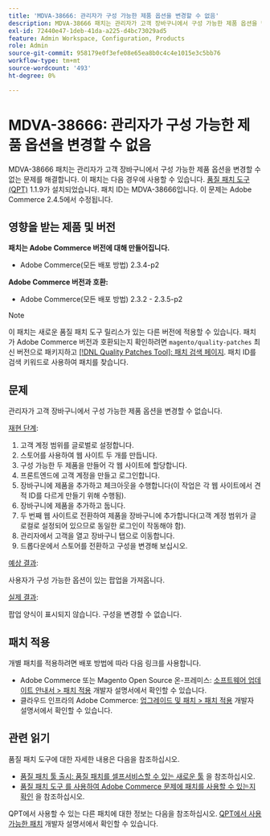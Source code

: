 ```yaml
---
title: 'MDVA-38666: 관리자가 구성 가능한 제품 옵션을 변경할 수 없음'
description: MDVA-38666 패치는 관리자가 고객 장바구니에서 구성 가능한 제품 옵션을 변경할 수 없는 문제를 해결합니다. 이 패치는 [Quality Patches Tool (QPT)](/help/announcements/adobe-commerce-announcements/magento-quality-patches-released-new-tool-to-self-serve-quality-patches.md) 1.1.9가 설치된 경우 사용할 수 있습니다. 패치 ID는 MDVA-38666입니다. 이 문제는 Adobe Commerce 2.4.5에서 수정됩니다.
exl-id: 72440e47-1deb-41da-a225-d4bc73029ad5
feature: Admin Workspace, Configuration, Products
role: Admin
source-git-commit: 958179e0f3efe08e65ea8b0c4c4e1015e3c5bb76
workflow-type: tm+mt
source-wordcount: '493'
ht-degree: 0%

---
```


# MDVA-38666: 관리자가 구성 가능한 제품 옵션을 변경할 수 없음

MDVA-38666 패치는 관리자가 고객 장바구니에서 구성 가능한 제품 옵션을 변경할 수 없는 문제를 해결합니다. 이 패치는 다음 경우에 사용할 수 있습니다. [품질 패치 도구(QPT)](/help/announcements/adobe-commerce-announcements/magento-quality-patches-released-new-tool-to-self-serve-quality-patches.md) 1.1.9가 설치되었습니다. 패치 ID는 MDVA-38666입니다. 이 문제는 Adobe Commerce 2.4.5에서 수정됩니다.

## 영향을 받는 제품 및 버전

**패치는 Adobe Commerce 버전에 대해 만들어집니다.**

* Adobe Commerce(모든 배포 방법) 2.3.4-p2

**Adobe Commerce 버전과 호환:**

* Adobe Commerce(모든 배포 방법) 2.3.2 - 2.3.5-p2

>[!NOTE]
>
>이 패치는 새로운 품질 패치 도구 릴리스가 있는 다른 버전에 적용할 수 있습니다. 패치가 Adobe Commerce 버전과 호환되는지 확인하려면 `magento/quality-patches` 최신 버전으로 패키지하고 [[!DNL Quality Patches Tool]: 패치 검색 페이지](https://devdocs.magento.com/quality-patches/tool.html#patch-grid). 패치 ID를 검색 키워드로 사용하여 패치를 찾습니다.

## 문제

관리자가 고객 장바구니에서 구성 가능한 제품 옵션을 변경할 수 없습니다.

<u>재현 단계</u>:

1. 고객 계정 범위를 글로벌로 설정합니다.
1. 스토어를 사용하여 웹 사이트 두 개를 만듭니다.
1. 구성 가능한 두 제품을 만들어 각 웹 사이트에 할당합니다.
1. 프론트엔드에 고객 계정을 만들고 로그인합니다.
1. 장바구니에 제품을 추가하고 체크아웃을 수행합니다(이 작업은 각 웹 사이트에서 견적 ID를 다르게 만들기 위해 수행됨).
1. 장바구니에 제품을 추가하고 둡니다.
1. 두 번째 웹 사이트로 전환하여 제품을 장바구니에 추가합니다(고객 계정 범위가 글로컬로 설정되어 있으므로 동일한 로그인이 작동해야 함).
1. 관리자에서 고객을 열고 장바구니 탭으로 이동합니다.
1. 드롭다운에서 스토어를 전환하고 구성을 변경해 보십시오.

<u>예상 결과</u>:

사용자가 구성 가능한 옵션이 있는 팝업을 가져옵니다.

<u>실제 결과</u>:

팝업 양식이 표시되지 않습니다. 구성을 변경할 수 없습니다.

## 패치 적용

개별 패치를 적용하려면 배포 방법에 따라 다음 링크를 사용합니다.

* Adobe Commerce 또는 Magento Open Source 온-프레미스: [소프트웨어 업데이트 안내서 > 패치 적용](https://devdocs.magento.com/guides/v2.4/comp-mgr/patching/mqp.html) 개발자 설명서에서 확인할 수 있습니다.
* 클라우드 인프라의 Adobe Commerce: [업그레이드 및 패치 > 패치 적용](https://devdocs.magento.com/cloud/project/project-patch.html) 개발자 설명서에서 확인할 수 있습니다.

## 관련 읽기

품질 패치 도구에 대한 자세한 내용은 다음을 참조하십시오.

* [품질 패치 툴 출시: 품질 패치를 셀프서비스할 수 있는 새로운 툴](/help/announcements/adobe-commerce-announcements/magento-quality-patches-released-new-tool-to-self-serve-quality-patches.md) 을 참조하십시오.
* [품질 패치 도구 를 사용하여 Adobe Commerce 문제에 패치를 사용할 수 있는지 확인](/help/support-tools/patches-available-in-qpt-tool/check-patch-for-magento-issue-with-magento-quality-patches.md) 을 참조하십시오.

QPT에서 사용할 수 있는 다른 패치에 대한 정보는 다음을 참조하십시오. [QPT에서 사용 가능한 패치](https://devdocs.magento.com/quality-patches/tool.html#patch-grid) 개발자 설명서에서 확인할 수 있습니다.
